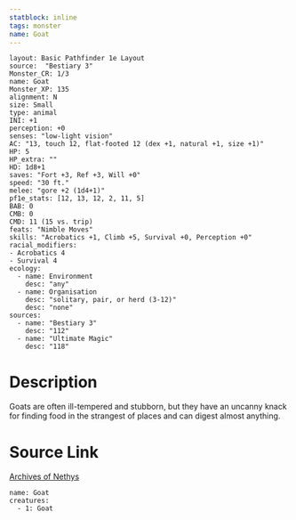 ```yaml
---
statblock: inline
tags: monster
name: Goat
---
```

```statblock
layout: Basic Pathfinder 1e Layout
source:  "Bestiary 3"
Monster_CR: 1/3
name: Goat
Monster_XP: 135
alignment: N
size: Small
type: animal
INI: +1
perception: +0
senses: "low-light vision"
AC: "13, touch 12, flat-footed 12 (dex +1, natural +1, size +1)"
HP: 5
HP_extra: ""
HD: 1d8+1
saves: "Fort +3, Ref +3, Will +0"
speed: "30 ft."
melee: "gore +2 (1d4+1)"
pf1e_stats: [12, 13, 12, 2, 11, 5]
BAB: 0
CMB: 0
CMD: 11 (15 vs. trip)
feats: "Nimble Moves"
skills: "Acrobatics +1, Climb +5, Survival +0, Perception +0"
racial_modifiers:
- Acrobatics 4
- Survival 4
ecology:
  - name: Environment
    desc: "any"
  - name: Organisation
    desc: "solitary, pair, or herd (3-12)"
    desc: "none"
sources:
  - name: "Bestiary 3"
    desc: "112"
  - name: "Ultimate Magic"
    desc: "118"
```
# Description
Goats are often ill-tempered and stubborn, but they have an uncanny knack for finding food in the strangest of places and can digest almost anything.
# Source Link
[Archives of Nethys](https://aonprd.com/MonsterDisplay.aspx?ItemName=Goat)
```encounter-table
name: Goat
creatures:
  - 1: Goat
```
